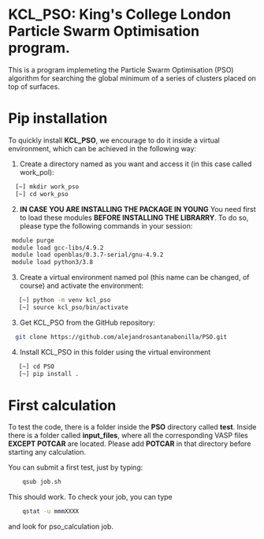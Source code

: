 # KCL_PSO:  King's College London Particle Swarm Optimisation program.

This is a program implemeting the Particle Swarm Optimisation (PSO) algorithm for searching the global minimum of 
a series of clusters placed on top of surfaces.

# Pip installation

To quickly install **KCL_PSO**, we encourage to do it inside a virtual environment, which can be achieved in the following way:

1. Create a directory named as you want and access it (in this case called work_pol):

```bash 
  [~] mkdir work_pso
  [~] cd work_pso
```

2. **IN CASE YOU ARE INSTALLING THE PACKAGE IN YOUNG** You need first to load these modules **BEFORE INSTALLING THE LIBRARRY**.
To do so, please type the following commands in your session:

 ```bash
  module purge
  module load gcc-libs/4.9.2
  module load openblas/0.3.7-serial/gnu-4.9.2
  module load python3/3.8
 ```

3. Create a virtual environment named pol (this name can be changed, of course) and activate the environment:

```bash 
   [~] python -m venv kcl_pso
   [~] source kcl_pso/bin/activate
```

3. Get KCL_PSO from the GitHub repository:

```bash 
  git clone https://github.com/alejandrosantanabonilla/PSO.git
```

4. Install KCL_PSO in this folder using the virtual environment

```bash 
   [~] cd PSO
   [~] pip install .
```

# First calculation

To test the code, there is a folder inside the **PSO** directory called
**test**. Inside there is a folder called **input_files**, where all the 
corresponding VASP files **EXCEPT POTCAR** are located. Please add **POTCAR**
in that directory before starting any calculation.

You can submit a first test, just by typing:

``` bash
    qsub job.sh
```

This should work. To check your job, you can type

``` bash
    qstat -u mmmXXXX
```
and look for pso_calculation job.





